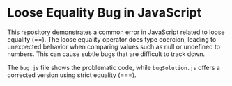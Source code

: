 # Loose Equality Bug in JavaScript

This repository demonstrates a common error in JavaScript related to loose equality (==).  The loose equality operator does type coercion, leading to unexpected behavior when comparing values such as null or undefined to numbers.  This can cause subtle bugs that are difficult to track down. 

The `bug.js` file shows the problematic code, while `bugSolution.js` offers a corrected version using strict equality (===).
